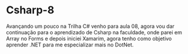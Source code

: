 # Csharp-8
 Avançando um pouco na Trilha C# venho para aula 08, agora vou dar continuação para o aprendizado de Csharp na faculdade, onde parei em Array no Forms e depois iniciei Xamarim, agora tenho como objetivo aprender .NET para me especializar mais no DotNet.
